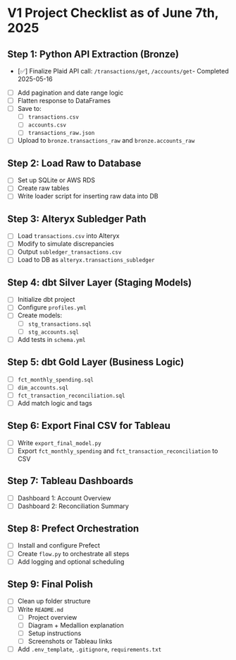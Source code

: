 # V1 Project Checklist as of June 7th, 2025

## Step 1: Python API Extraction (Bronze)
- [✅] Finalize Plaid API call: `/transactions/get`, `/accounts/get`- Completed 2025-05-16
- [ ] Add pagination and date range logic
- [ ] Flatten response to DataFrames
- [ ] Save to:
  - [ ] `transactions.csv`
  - [ ] `accounts.csv`
  - [ ] `transactions_raw.json`
- [ ] Upload to `bronze.transactions_raw` and `bronze.accounts_raw`

## Step 2: Load Raw to Database
- [ ] Set up SQLite or AWS RDS
- [ ] Create raw tables
- [ ] Write loader script for inserting raw data into DB

## Step 3: Alteryx Subledger Path
- [ ] Load `transactions.csv` into Alteryx
- [ ] Modify to simulate discrepancies
- [ ] Output `subledger_transactions.csv`
- [ ] Load to DB as `alteryx.transactions_subledger`

## Step 4: dbt Silver Layer (Staging Models)
- [ ] Initialize dbt project
- [ ] Configure `profiles.yml`
- [ ] Create models:
  - [ ] `stg_transactions.sql`
  - [ ] `stg_accounts.sql`
- [ ] Add tests in `schema.yml`

## Step 5: dbt Gold Layer (Business Logic)
- [ ] `fct_monthly_spending.sql`
- [ ] `dim_accounts.sql`
- [ ] `fct_transaction_reconciliation.sql`
- [ ] Add match logic and tags

## Step 6: Export Final CSV for Tableau
- [ ] Write `export_final_model.py`
- [ ] Export `fct_monthly_spending` and `fct_transaction_reconciliation` to CSV

## Step 7: Tableau Dashboards
- [ ] Dashboard 1: Account Overview
- [ ] Dashboard 2: Reconciliation Summary

## Step 8: Prefect Orchestration
- [ ] Install and configure Prefect
- [ ] Create `flow.py` to orchestrate all steps
- [ ] Add logging and optional scheduling

## Step 9: Final Polish
- [ ] Clean up folder structure
- [ ] Write `README.md`
  - [ ] Project overview
  - [ ] Diagram + Medallion explanation
  - [ ] Setup instructions
  - [ ] Screenshots or Tableau links
- [ ] Add `.env_template`, `.gitignore`, `requirements.txt`
